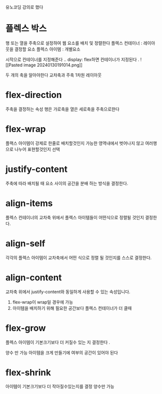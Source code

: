 유노코딩 강의로 했다

# 플렉스 박스 
행 또는 열을 주축으로 설정하여 웹 요소를 배치 및 정렬한다 
플렉스 컨테이너 : 레이아웃을 결정할 요소 
플렉스 아이템 : 개별요소 

시작으로 컨테이너를 지정해준다 ..
display: flex하면
컨테이너가 지정된다 .
![[Pasted image 20240130191014.png]]

두 개의 축을 알아야한다 교차축과 주축 
1차원 레이아웃 

# flex-direction

주축을 결정하는 속성 
행은 가로축을 열은 세로축을 주축으로한다 

# flex-wrap

플랙스 아이템이 강제로 한줄로 배치할것인지 가능한 영역내에서 벗어나지 않고 여러행으로 나누어 표현할것인지 선택 

# justify-content 

주축에 따라 배치될 때 요소 사이의 공간을 분배 하는 방식을 결정한다.

# align-items 

플렉스 컨테이너의 교차축 위에서 플렉스 아이템들이 어떤식으로 정렬될 것인지 결정한다.

# align-self

각각의 플렉스 아이템이 교차축에서 어떤 식으로 정렬 될 것인지를 스스로 결정한다.

# align-content 

교차축 위에서 justify-content와 동일하게 사용할 수 있는 속성입니다.

1. flex-wrap이 wrap일 경우에 가능 
2. 아이템을 배치하기 위해 필요한 공간보다 플렉스 컨테이너가 더 클때

# flex-grow 

플렉스 아이템이 기본크기보다 더 커질수 있는 지 결정한다 .

양수 만 가능 
아이템을 크게 만들기에 여부의 공간이 있어야 된다

# flex-shrink

아이템이 기본크기보다 더 작아질수있는지를 결정 
양수만 가능
 